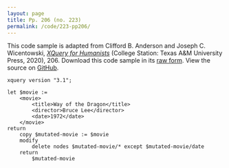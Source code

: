 ```yaml
---
layout: page
title: Pp. 206 (no. 223)
permalink: /code/223-pp206/
---
```


This code sample is adapted from Clifford B. Anderson and Joseph C. Wicentowski, 
[_XQuery for Humanists_](/) (College Station: Texas A&M University Press, 2020), 206. 
Download this code sample in its [raw form](/code/223-pp206/223-pp206.xq).
View the source on [GitHub](https://github.com/coding4humanists/xquery4humanists/blob/release/code/223-pp206/223-pp206.xq).

```xquery
xquery version "3.1";

let $movie :=
    <movie>
        <title>Way of the Dragon</title>
        <director>Bruce Lee</director>
        <date>1972</date>
    </movie>
return
    copy $mutated-movie := $movie
    modify
        delete nodes $mutated-movie/* except $mutated-movie/date
    return
        $mutated-movie
```  
